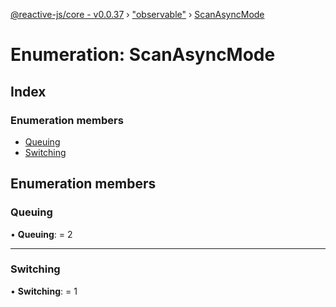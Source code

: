 [@reactive-js/core - v0.0.37](../README.md) › ["observable"](../modules/_observable_.md) › [ScanAsyncMode](_observable_.scanasyncmode.md)

# Enumeration: ScanAsyncMode

## Index

### Enumeration members

* [Queuing](_observable_.scanasyncmode.md#queuing)
* [Switching](_observable_.scanasyncmode.md#switching)

## Enumeration members

###  Queuing

• **Queuing**: = 2

___

###  Switching

• **Switching**: = 1
